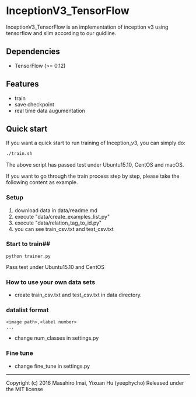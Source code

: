 # InceptionV3_TensorFlow #
InceptionV3_TensorFlow is an implementation of inception v3 using tensorflow and slim according to our guidline.


## Dependencies ##
- TensorFlow (>= 0.12)


## Features ##
- train
- save checkpoint
- real time data augumentation

## Quick start ##
If you want a quick start to run training of Inception_v3, you can simply do:
``` bash
./train.sh
```
The above script has passed test under Ubuntu15.10, CentOS and macOS.

If you want to go through the train process step by step, please take the following content as example.

### Setup ###
1. download data in data/readme.md
2. execute "data/create_examples_list.py"
3. execute "data/relation_tag_to_id.py"
4. you can see train_csv.txt and test_csv.txt

### Start to train##
```
python trainer.py
```
Pass test under Ubuntu15.10 and CentOS

### How to use your own data sets ###
- create train_csv.txt and test_csv.txt in data directory.

### datalist format ###

```
<image path>,<label number>  
...
```
- change num_classes in settings.py

### Fine tune ###
- change fine_tune in settings.py

---

Copyright (c) 2016 Masahiro Imai, Yixuan Hu (yeephycho)
Released under the MIT license
